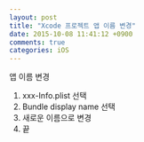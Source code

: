 ```yaml
---
layout: post
title: "Xcode 프로젝트 앱 이름 변경"
date: 2015-10-08 11:41:12 +0900
comments: true
categories: iOS
---
```

앱 이름 변경

1. xxx-Info.plist 선택
2. Bundle display name 선택
3. 새로운 이름으로 변경
4. 끝
